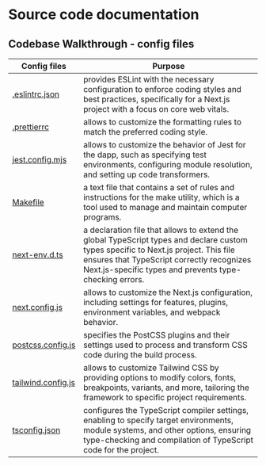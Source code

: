# Source code documentation

## Codebase Walkthrough - **config** files

| Config files                             | Purpose                                                                                                                                                                                                                                     |
| ---------------------------------------- | ------------------------------------------------------------------------------------------------------------------------------------------------------------------------------------------------------------------------------------------- |
| [.eslintrc.json](.eslintrc.json)         | provides ESLint with the necessary configuration to enforce coding styles and best practices, specifically for a Next.js project with a focus on core web vitals.                                                                           |
| [.prettierrc](.prettierrc)               | allows to customize the formatting rules to match the preferred coding style.                                                                                                                                                               |
| [jest.config.mjs](jest.config.mjs)       | allows to customize the behavior of Jest for the dapp, such as specifying test environments, configuring module resolution, and setting up code transformers.                                                                               |
| [Makefile](Makefile)                     | a text file that contains a set of rules and instructions for the make utility, which is a tool used to manage and maintain computer programs.                                                                                              |
| [next-env.d.ts](next-env.d.ts)           | a declaration file that allows to extend the global TypeScript types and declare custom types specific to Next.js project. This file ensures that TypeScript correctly recognizes Next.js-specific types and prevents type-checking errors. |
| [next.config.js](next.config.js)         | allows to customize the Next.js configuration, including settings for features, plugins, environment variables, and webpack behavior.                                                                                                       |
| [postcss.config.js](postcss.config.js)   | specifies the PostCSS plugins and their settings used to process and transform CSS code during the build process.                                                                                                                           |
| [tailwind.config.js](tailwind.config.js) | allows to customize Tailwind CSS by providing options to modify colors, fonts, breakpoints, variants, and more, tailoring the framework to specific project requirements.                                                                   |
| [tsconfig.json](tsconfig.json)           | configures the TypeScript compiler settings, enabling to specify target environments, module systems, and other options, ensuring type-checking and compilation of TypeScript code for the project.                                         |
